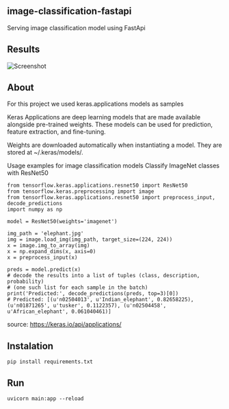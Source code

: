 ## image-classification-fastapi

Serving image classification model using FastApi 


## Results

![Screenshot](/fastapi.gif)
## About

For this project we used keras.applications models as samples


Keras Applications are deep learning models that are made available alongside pre-trained weights. These models can be used for prediction, feature extraction, and fine-tuning.

Weights are downloaded automatically when instantiating a model. They are stored at ~/.keras/models/.

Usage examples for image classification models
Classify ImageNet classes with ResNet50

```
from tensorflow.keras.applications.resnet50 import ResNet50
from tensorflow.keras.preprocessing import image
from tensorflow.keras.applications.resnet50 import preprocess_input, decode_predictions
import numpy as np

model = ResNet50(weights='imagenet')

img_path = 'elephant.jpg'
img = image.load_img(img_path, target_size=(224, 224))
x = image.img_to_array(img)
x = np.expand_dims(x, axis=0)
x = preprocess_input(x)

preds = model.predict(x)
# decode the results into a list of tuples (class, description, probability)
# (one such list for each sample in the batch)
print('Predicted:', decode_predictions(preds, top=3)[0])
# Predicted: [(u'n02504013', u'Indian_elephant', 0.82658225), (u'n01871265', u'tusker', 0.1122357), (u'n02504458', u'African_elephant', 0.061040461)]
```
source: https://keras.io/api/applications/

## Instalation
```
pip install requirements.txt
```

## Run
```
uvicorn main:app --reload
```

